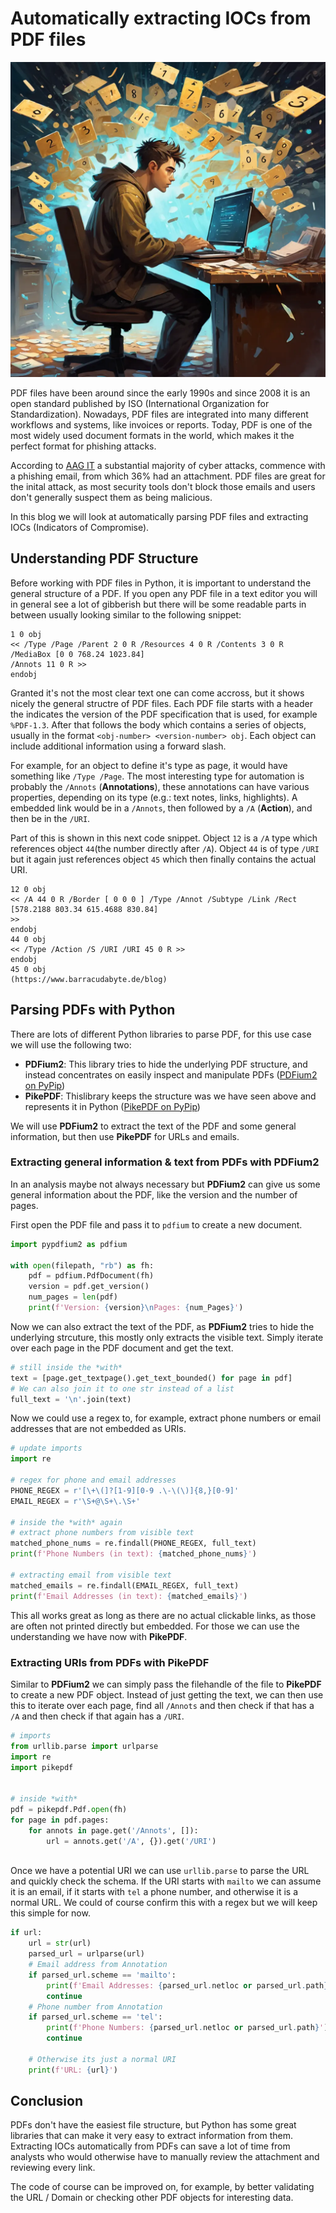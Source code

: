 # Automatically extracting IOCs from PDF files

![Programmer](https://raw.githubusercontent.com/BarracudaByte/blog/refs/heads/main/images/extract_iocs_from_pdf.webp?raw=true)

PDF files have been around since the early 1990s and since 2008 it is an open standard published by ISO (International Organization for Standardization). Nowadays, PDF files are integrated into many different workflows and systems, like invoices or reports. Today, PDF is one of the most widely used document formats in the world, which makes it the perfect format for phishing attacks.

According to [AAG IT](https://aag-it.com/the-latest-phishing) a substantial majority of cyber attacks, commence with a phishing email, from which 36% had an attachment. PDF files are great for the inital attack, as most security tools don't block those emails and users don't generally suspect them as being malicious. 

In this blog we will look at automatically parsing PDF files and extracting IOCs (Indicators of Compromise). 

## Understanding PDF Structure

Before working with PDF files in Python, it is important to understand the general structure of a PDF. If you open any PDF file in a text editor you will in general see a lot of gibberish but there will be some readable parts in between usually looking similar to the following snippet:
```pdf
1 0 obj
<< /Type /Page /Parent 2 0 R /Resources 4 0 R /Contents 3 0 R /MediaBox [0 0 768.24 1023.84]
/Annots 11 0 R >>
endobj
```

Granted it's not the most clear text one can come accross, but it shows nicely the general structre of PDF files. Each PDF file starts with a header the indicates the version of the PDF specification that is used, for example `%PDF-1.3`. After that follows the body which contains a series of objects, usually in the format `<obj-number> <version-number> obj`. Each object can include additional information using a forward slash. 

For example, for an object to define it's type as page, it would have something like `/Type /Page`. The most interesting type for automation is probably the `/Annots` (**Annotations**), these annotations can have various properties, depending on its type (e.g.: text notes, links, highlights). A embedded link would be in a `/Annots`, then followed by a `/A` (**Action**), and then be in the `/URI`.

Part of this is shown in this next code snippet. Object `12` is a `/A` type which references object `44`(the number directly after `/A`). Object `44` is of type `/URI` but it again just references object `45` which then finally contains the actual URI.

```
12 0 obj
<< /A 44 0 R /Border [ 0 0 0 ] /Type /Annot /Subtype /Link /Rect [578.2188 803.34 615.4688 830.84]
>>
endobj
44 0 obj
<< /Type /Action /S /URI /URI 45 0 R >>
endobj
45 0 obj
(https://www.barracudabyte.de/blog)
```

## Parsing PDFs with Python

There are lots of different Python libraries to parse PDF, for this use case we will use the following two:

- **PDFium2**: This library tries to hide the underlying PDF structure, and instead concentrates on easily inspect and manipulate PDFs ([PDFium2 on PyPip](https://pypi.org/project/pypdfium2/))
- **PikePDF**: Thislibrary keeps the structure was we have seen above and represents it in Python ([PikePDF on PyPip](https://pypi.org/project/pikepdf/))

We will use **PDFium2** to extract the text of the PDF and some general information, but then use **PikePDF** for URLs and emails.


### Extracting general information & text from PDFs with PDFium2

In an analysis maybe not always necessary but **PDFium2** can give us some general information about the PDF, like the version and the number of pages. 

First open the PDF file and pass it to `pdfium` to create a new document.

```python 
import pypdfium2 as pdfium

with open(filepath, "rb") as fh:
    pdf = pdfium.PdfDocument(fh)
    version = pdf.get_version()
    num_pages = len(pdf)
    print(f'Version: {version}\nPages: {num_Pages}')
```

Now we can also extract the text of the PDF, as **PDFium2** tries to hide the underlying strcuture, this mostly only extracts the visible text. Simply iterate over each page in the PDF document and get the text. 

```python
# still inside the *with*
text = [page.get_textpage().get_text_bounded() for page in pdf]
# We can also join it to one str instead of a list
full_text = '\n'.join(text)
```

Now we could use a regex to, for example, extract phone numbers or email addresses that are not embedded as URIs.

```python
# update imports
import re

# regex for phone and email addresses 
PHONE_REGEX = r'[\+\(]?[1-9][0-9 .\-\(\)]{8,}[0-9]'
EMAIL_REGEX = r'\S+@\S+\.\S+'

# inside the *with* again
# extract phone numbers from visible text
matched_phone_nums = re.findall(PHONE_REGEX, full_text)
print(f'Phone Numbers (in text): {matched_phone_nums}')

# extracting email from visible text
matched_emails = re.findall(EMAIL_REGEX, full_text)
print(f'Email Addresses (in text): {matched_emails}')
```

This all works great as long as there are no actual clickable links, as those are often not printed directly but embedded. For those we can use the understanding we have now with **PikePDF**.


### Extracting URIs from PDFs with PikePDF

Similar to **PDFium2** we can simply pass the filehandle of the file to **PikePDF** to create a new PDF object. Instead of just getting the text, we can then use this to iterate over each page, find all `/Annots` and then check if that has a `/A` and then check if that again has a `/URI`.

```python
# imports
from urllib.parse import urlparse
import re
import pikepdf


# inside *with*
pdf = pikepdf.Pdf.open(fh)
for page in pdf.pages:
    for annots in page.get('/Annots', []):
        url = annots.get('/A', {}).get('/URI')
        
```

Once we have a potential URI we can use `urllib.parse` to parse the URL and quickly check the schema. If the URI starts with `mailto` we can assume it is an email, if it starts with `tel` a phone number, and otherwise it is a normal URL. We could of course confirm this with a regex but we will keep this simple for now. 

```python
if url:
    url = str(url)
    parsed_url = urlparse(url)
    # Email address from Annotation
    if parsed_url.scheme == 'mailto':
        print(f'Email Addresses: {parsed_url.netloc or parsed_url.path}')
        continue
    # Phone number from Annotation
    if parsed_url.scheme == 'tel':
        print(f'Phone Numbers: {parsed_url.netloc or parsed_url.path}')
        continue

    # Otherwise its just a normal URI
    print(f'URL: {url}')
```

## Conclusion

PDFs don't have the easiest file structure, but Python has some great libraries that can make it very easy to extract information from them. Extracting IOCs automatically from PDFs can save a lot of time from analysts who would otherwise have to manually review the attachment and reviewing every link. 

The code of course can be improved on, for example, by better validating the URL / Domain or checking other PDF objects for interesting data. 